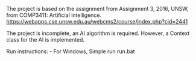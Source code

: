 The project is based on the assignment from Assignment 3, 2016, UNSW, from COMP3411: Artificial intelligence.
https://webapps.cse.unsw.edu.au/webcms2/course/index.php?cid=2441

The project is incomplete, an AI algorithm is required. However, a Context class for the AI is implemented.

Run instructions:
	- For Windows, Simple run run.bat